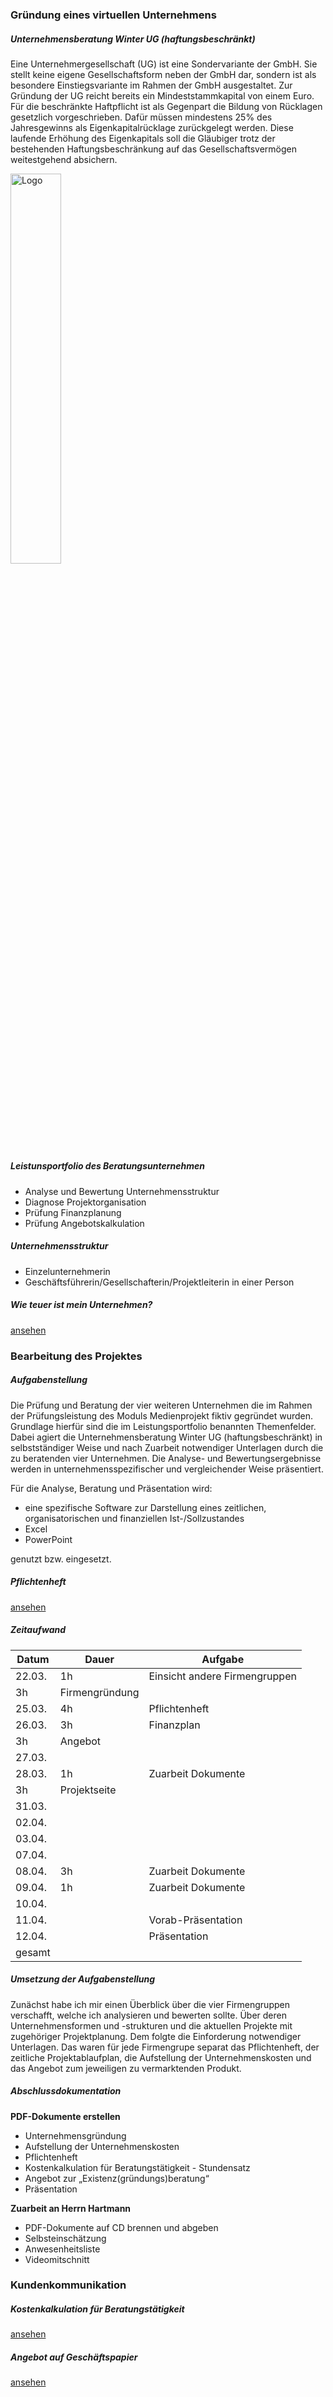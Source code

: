 ### Gründung eines virtuellen Unternehmens

##### Unternehmensberatung Winter UG (haftungsbeschränkt)

Eine Unternehmergesellschaft (UG) ist eine Sondervariante der GmbH. Sie stellt keine eigene Gesellschaftsform neben der GmbH dar, sondern ist als besondere Einstiegsvariante im Rahmen der GmbH ausgestaltet. Zur Gründung der UG reicht bereits ein Mindeststammkapital von einem Euro. Für die beschränkte Haftpflicht ist als Gegenpart die Bildung von Rücklagen gesetzlich vorgeschrieben. Dafür müssen mindestens 25% des Jahresgewinns als Eigenkapitalrücklage zurückgelegt werden. Diese laufende Erhöhung des Eigenkapitals soll die Gläubiger trotz der bestehenden Haftungsbeschränkung auf das Gesellschaftsvermögen weitestgehend absichern.

<img src="https://staubmutzel.github.io/Medienprojekt-MI14-1/test.png" height="40%" width="40%" alt="Logo">

##### Leistunsportfolio des Beratungsunternehmen

* Analyse und Bewertung Unternehmensstruktur
* Diagnose Projektorganisation
* Prüfung Finanzplanung
* Prüfung Angebotskalkulation

##### Unternehmensstruktur

* Einzelunternehmerin
* Geschäftsführerin/Gesellschafterin/Projektleiterin in einer Person

##### Wie teuer ist mein Unternehmen?

[ansehen](https://staubmutzel.github.io/Medienprojekt-MI14-1/Kalkulation.pdf)

### Bearbeitung des Projektes

##### Aufgabenstellung

Die Prüfung und Beratung der vier weiteren Unternehmen die im Rahmen der Prüfungsleistung des Moduls Medienprojekt fiktiv gegründet wurden. Grundlage hierfür sind die im Leistungsportfolio benannten Themenfelder. Dabei agiert die Unternehmensberatung Winter UG (haftungsbeschränkt) in selbstständiger Weise und nach Zuarbeit notwendiger Unterlagen durch die zu beratenden vier Unternehmen. Die Analyse- und Bewertungsergebnisse werden in unternehmensspezifischer und vergleichender Weise präsentiert.

Für die Analyse, Beratung und Präsentation wird:
*	eine spezifische Software zur Darstellung eines zeitlichen, organisatorischen und finanziellen Ist-/Sollzustandes
* Excel
*	PowerPoint

genutzt bzw. eingesetzt.

##### Pflichtenheft

[ansehen](https://staubmutzel.github.io/Medienprojekt-MI14-1/Pflichtenheft.pdf)

##### Zeitaufwand

Datum | Dauer | Aufgabe
------------ | ------------- | -------------
22.03. | 1h | Einsicht andere Firmengruppen
 | 3h | Firmengründung  
25.03. | 4h | Pflichtenheft
26.03. | 3h | Finanzplan
 | 3h | Angebot
27.03. |  |
28.03. | 1h | Zuarbeit Dokumente
 | 3h | Projektseite
31.03. |  | 
02.04. |  | 
03.04. |  | 
07.04. |  | 
08.04. | 3h | Zuarbeit Dokumente
09.04. | 1h | Zuarbeit Dokumente
10.04. |  | 
11.04. |  | Vorab-Präsentation
12.04. |  | Präsentation
gesamt |  |

##### Umsetzung der Aufgabenstellung

Zunächst habe ich mir einen Überblick über die vier Firmengruppen verschafft, welche ich analysieren und bewerten sollte. Über deren Unternehmensformen und -strukturen und die aktuellen Projekte mit zugehöriger Projektplanung. Dem folgte die Einforderung notwendiger Unterlagen. Das waren für jede Firmengrupe separat das Pflichtenheft, der zeitliche Projektablaufplan, die Aufstellung der Unternehmenskosten und das Angebot zum jeweiligen zu vermarktenden Produkt.

##### Abschlussdokumentation

<strong>PDF-Dokumente erstellen</strong>

*	Unternehmensgründung
* Aufstellung der Unternehmenskosten
*	Pflichtenheft
* Kostenkalkulation für Beratungstätigkeit - Stundensatz
*	Angebot	zur	„Existenz(gründungs)beratung“
*	Präsentation

<strong>Zuarbeit an Herrn Hartmann</strong>

*	PDF-Dokumente auf CD brennen und abgeben
* Selbsteinschätzung
*	Anwesenheitsliste
*	Videomitschnitt

### Kundenkommunikation

##### Kostenkalkulation für Beratungstätigkeit

[ansehen](https://staubmutzel.github.io/Medienprojekt-MI14-1/Beratungskosten.pdf)

##### Angebot auf Geschäftspapier

[ansehen](https://staubmutzel.github.io/Medienprojekt-MI14-1/Angebot.pdf)
